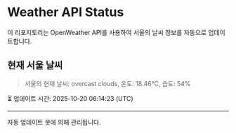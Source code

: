 
# Weather API Status

이 리포지토리는 OpenWeather API를 사용하여 서울의 날씨 정보를 자동으로 업데이트합니다.

## 현재 서울 날씨
> 서울의 현재 날씨: overcast clouds, 온도: 18.46°C, 습도: 54%

⏳ 업데이트 시간: 2025-10-20 06:14:23 (UTC)

---
자동 업데이트 봇에 의해 관리됩니다.
